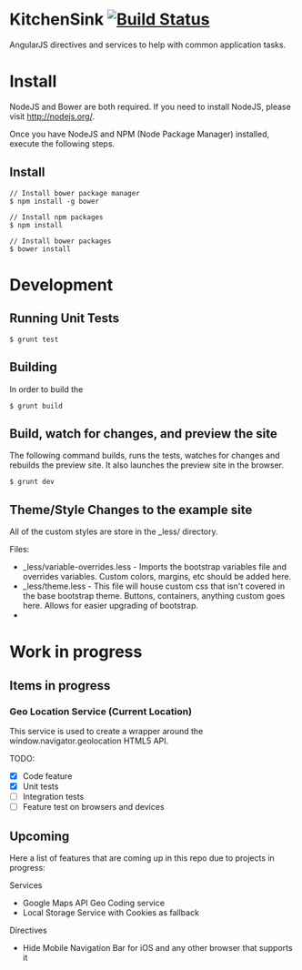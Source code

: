KitchenSink [![Build Status](https://travis-ci.org/acolchado/KitchenSink.png?branch=master)](https://travis-ci.org/acolchado/KitchenSink)
===========

AngularJS directives and services to help with common application tasks.


# Install
NodeJS and Bower are both required. If you need to install NodeJS, please visit http://nodejs.org/.

Once you have NodeJS and NPM (Node Package Manager) installed, execute the following steps.

## Install

    // Install bower package manager
    $ npm install -g bower

    // Install npm packages
    $ npm install

    // Install bower packages
    $ bower install

# Development

## Running Unit Tests

    $ grunt test

## Building

In order to build the

    $ grunt build

## Build, watch for changes, and preview the site

The following command builds, runs the tests, watches for changes and rebuilds the preview site. It also launches the preview site in the browser.

    $ grunt dev

## Theme/Style Changes to the example site

All of the custom styles are store in the _less/ directory.

Files:

 * _less/variable-overrides.less - Imports the bootstrap variables file and overrides variables. Custom colors, margins, etc should be added here.
 * _less/theme.less - This file will house custom css that isn't covered in the base bootstrap theme. Buttons, containers, anything custom goes here. Allows for easier upgrading of bootstrap.
 * 

# Work in progress

## Items in progress

### Geo Location Service (Current Location)

This service is used to create a wrapper around the window.navigator.geolocation HTML5 API.

TODO:
- [x] Code feature
- [x] Unit tests
- [ ] Integration tests
- [ ] Feature test on browsers and devices

## Upcoming

Here a list of features that are coming up in this repo due to projects in progress:

Services
 * Google Maps API Geo Coding service
 * Local Storage Service with Cookies as fallback

Directives
 * Hide Mobile Navigation Bar for iOS and any other browser that supports it


